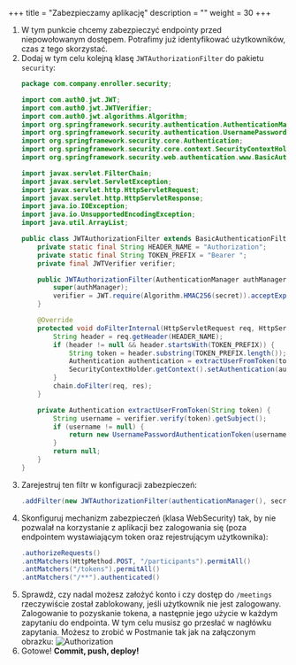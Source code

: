+++
title = "Zabezpieczamy aplikację"
description = ""
weight = 30
+++

1. W tym punkcie chcemy zabezpieczyć endpointy przed niepowołowanym dostępem. Potrafimy już identyfikować użytkowników, czas z tego skorzystać.
1. Dodaj w tym celu kolejną klasę ```JWTAuthorizationFilter``` do pakietu ```security```:
    ```java
    package com.company.enroller.security;

    import com.auth0.jwt.JWT;
    import com.auth0.jwt.JWTVerifier;
    import com.auth0.jwt.algorithms.Algorithm;
    import org.springframework.security.authentication.AuthenticationManager;
    import org.springframework.security.authentication.UsernamePasswordAuthenticationToken;
    import org.springframework.security.core.Authentication;
    import org.springframework.security.core.context.SecurityContextHolder;
    import org.springframework.security.web.authentication.www.BasicAuthenticationFilter;

    import javax.servlet.FilterChain;
    import javax.servlet.ServletException;
    import javax.servlet.http.HttpServletRequest;
    import javax.servlet.http.HttpServletResponse;
    import java.io.IOException;
    import java.io.UnsupportedEncodingException;
    import java.util.ArrayList;

    public class JWTAuthorizationFilter extends BasicAuthenticationFilter {
        private static final String HEADER_NAME = "Authorization";
        private static final String TOKEN_PREFIX = "Bearer ";
        private final JWTVerifier verifier;

        public JWTAuthorizationFilter(AuthenticationManager authManager, String secret) throws UnsupportedEncodingException {
            super(authManager);
            verifier = JWT.require(Algorithm.HMAC256(secret)).acceptExpiresAt(0).build();
        }

        @Override
        protected void doFilterInternal(HttpServletRequest req, HttpServletResponse res, FilterChain chain) throws IOException, ServletException {
            String header = req.getHeader(HEADER_NAME);
            if (header != null && header.startsWith(TOKEN_PREFIX)) {
                String token = header.substring(TOKEN_PREFIX.length());
                Authentication authentication = extractUserFromToken(token);
                SecurityContextHolder.getContext().setAuthentication(authentication);
            }
            chain.doFilter(req, res);
        }

        private Authentication extractUserFromToken(String token) {
            String username = verifier.verify(token).getSubject();
            if (username != null) {
                return new UsernamePasswordAuthenticationToken(username, null, new ArrayList<>());
            }
            return null;
        }
    }
    ```
1. Zarejestruj ten filtr w konfiguracji zabezpieczeń:
    ```java
    .addFilter(new JWTAuthorizationFilter(authenticationManager(), secret))
    ```
1. Skonfiguruj mechanizm zabezpieczeń (klasa WebSecurity) tak, by nie pozwalał na korzystanie z aplikacji bez zalogowania się (poza endpointem wystawiającym token oraz rejestrującym użytkownika):
    ```java
    .authorizeRequests()
    .antMatchers(HttpMethod.POST, "/participants").permitAll()
    .antMatchers("/tokens").permitAll()
    .antMatchers("/**").authenticated()
    ```
1. Sprawdź, czy nadal możesz założyć konto i czy dostęp do ```/meetings``` rzeczywiście został zablokowany, jeśli użytkownik nie jest zalogowany. Zalogowanie to pozyskanie tokena, a następnie jego użycie w każdym zapytaniu do endpointa. W tym celu musisz go przesłać w nagłówku zapytania. Możesz to zrobić w Postmanie tak jak na załączonym obrazku:
    ![Authorization](/authorization.png)
1. Gotowe! **Commit, push, deploy!**
